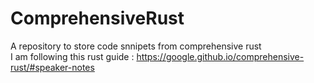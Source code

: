 # ComprehensiveRust

A repository to store code snnipets from comprehensive rust <br/>
I am following this rust guide : https://google.github.io/comprehensive-rust/#speaker-notes
